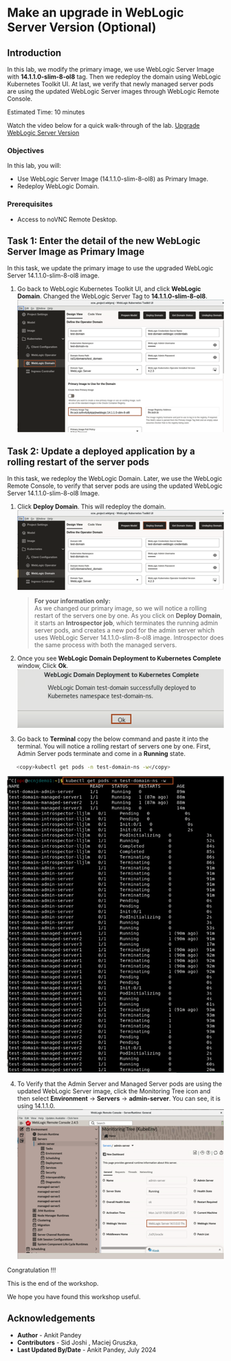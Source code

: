 # Make an upgrade in WebLogic Server Version (Optional) 

## Introduction

In this lab, we modify the primary image, we use WebLogic Server Image with **14.1.1.0-slim-8-ol8** tag. Then we redeploy the domain using WebLogic Kubernetes Toolkit UI. At last, we verify that newly managed server pods are using the updated WebLogic Server images through WebLogic Remote Console.

Estimated Time: 10 minutes

Watch the video below for a quick walk-through of the lab.
[Upgrade WebLogic Server Version](videohub:1_5vonezmn)

### Objectives

In this lab, you will:

* Use WebLogic Server Image (14.1.1.0-slim-8-ol8) as Primary Image.
* Redeploy WebLogic Domain.

### Prerequisites

* Access to noVNC Remote Desktop.

## Task 1: Enter the detail of the new WebLogic Server Image as Primary Image

In this task, we update the primary image to use the upgraded WebLogic Server 14.1.1.0-slim-8-ol8 image.

1. Go back to WebLogic Kubernetes Toolkit UI, and click **WebLogic Domain**. Changed the WebLogic Server Tag to **14.1.1.0-slim-8-ol8**.
 ![Update Primary Image Tag](images/update-primary-image-tag.png)

## Task 2: Update a deployed application by a rolling restart of the server pods

In this task, we redeploy the WebLogic Domain. Later, we use the WebLogic Remote Console, to verify that server pods are using the updated WebLogic Server 14.1.1.0-slim-8-ol8 Image.

1. Click **Deploy Domain**. This will redeploy the domain.
 ![Redeploy Domain](images/redeploy-domain.png)
    > **For your information only:**<br>
    > As we changed our primary image, so we will notice a rolling restart of the servers one by one. As you click on **Deploy Domain**, it starts an **Introspector job**, which terminates the running admin server pods, and creates a new pod for the admin server which uses WebLogic Server 14.1.1.0-slim-8-ol8 image. Introspector does the same process with both the managed servers.

2. Once you see **WebLogic Domain Deployment to Kubernetes Complete** window, Click **Ok**.
 ![Deployment Complete](images/deployment-complete.png)

3. Go back to **Terminal** copy the below command and paste it into the terminal. You will notice a rolling restart of servers one by one. First, Admin Server pods terminate and come in a **Running** state.
 ```bash
    <copy>kubectl get pods -n test-domain-ns -w</copy>
 ```
 ![View Pods](images/view-pods.png)

4. To Verify that the Admin Server and Managed Server pods are using the updated WebLogic Server image, click the Monitoring Tree icon and then select **Environment** -> **Servers** -> **admin-server**. You can see, it is using 14.1.1.0.
 ![WLS version](images/wls-version.png)

Congratulation !!!

This is the end of the workshop.

We hope you have found this workshop useful.

## Acknowledgements

* **Author** -  Ankit Pandey
* **Contributors** - Sid Joshi , Maciej Gruszka, 
* **Last Updated By/Date** - Ankit Pandey, July 2024